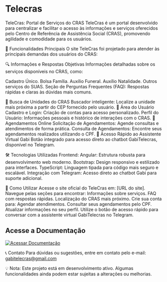 # Telecras

TeleCras: Portal de Serviços do CRAS
TeleCras é um portal desenvolvido para centralizar e facilitar o acesso às informações e serviços oferecidos pelo Centro de Referência de Assistência Social (CRAS), promovendo agilidade e comodidade para os usuários.



🌟 Funcionalidades Principais
O site TeleCras foi projetado para atender às principais demandas dos usuários do CRAS:

🔍 Informações e Respostas Objetivas
Informações detalhadas sobre os serviços disponíveis no CRAS, como:

Cadastro Único.
Bolsa Família.
Auxílio Funeral.
Auxílio Natalidade.
Outros serviços do SUAS.
Seção de Perguntas Frequentes (FAQ): Respostas rápidas e claras às dúvidas mais comuns.

📍 Busca de Unidades do CRAS
Buscador inteligente: Localize a unidade mais próxima a partir do CEP fornecido pelo usuário.
👤 Área do Usuário
Cadastro e Login: Criação de contas para acesso personalizado.
Perfil do Usuário: Informações pessoais e histórico de interações com o CRAS.
📅 Agendamentos Online
Solicitação de Agendamentos: Agende consultas e atendimentos de forma prática.
Consulta de Agendamentos: Encontre seus agendamentos realizados utilizando o CPF.
🤖 Acesso Rápido ao Assistente Virtual Gabi
Botão integrado para acesso direto ao chatbot GabiTelecras, disponível no Telegram.

🛠️ Tecnologias Utilizadas
Frontend:
Angular: Estrutura robusta para desenvolvimento web moderno.
Bootstrap: Design responsivo e estilizado para interfaces.
TypeScript: Linguagem tipada para código mais seguro e escalável.
Integração com Telegram: Acesso direto ao chatbot Gabi para suporte adicional.

🚀 Como Utilizar
Acesse o site oficial do TeleCras em: [URL do site].
Navegue pelas seções para encontrar:
Informações sobre serviços.
FAQ com respostas rápidas.
Localização do CRAS mais próximo.
Crie sua conta para:
Agendar atendimentos.
Consultar seus agendamentos pelo CPF.
Atualizar informações no seu perfil.
Utilize o botão de acesso rápido para conversar com a assistente virtual GabiTelecras no Telegram.

## Acesse a Documentação

[![Acessar Documentação](https://via.placeholder.com/200x50/0056b3/FFFFFF?text=Acessar+Documentação)](https://leonardosilvapy.github.io/AssistenteGABI/)

📞 Contato
Para dúvidas ou sugestões, entre em contato pelo e-mail: gabitelecras@gmail.com

💡 Nota: Este projeto está em desenvolvimento ativo. Algumas funcionalidades ainda podem estar sujeitas a alterações ou melhorias.
